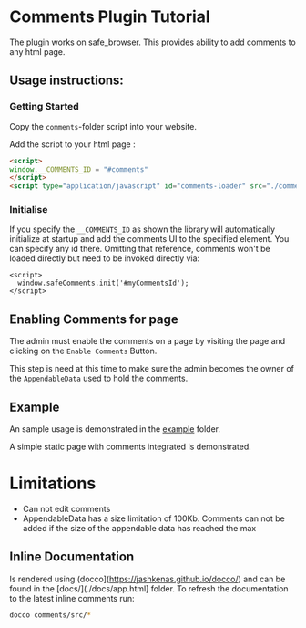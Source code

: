 # Comments Plugin Tutorial

The plugin works on safe_browser. This provides ability to add comments to any html page.

## Usage instructions:

### Getting Started

Copy the `comments`-folder script into your website.

Add the script to your html page :
```HTML
<script>
window.__COMMENTS_ID = "#comments"
</script>
<script type="application/javascript" id="comments-loader" src="./comments/main.js"/>
```

### Initialise

If you specify the `__COMMENTS_ID` as shown the library will automatically initialize at startup and add the comments UI to the specified element. You can specify any id there. Omitting that reference, comments won't be loaded directly but need to be invoked directly via:

```
<script>
  window.safeComments.init('#myCommentsId');
</script>
```


## Enabling Comments for page

The admin must enable the comments on a page by visiting the page and clicking on the `Enable Comments` Button.

This step is need at this time to make sure the admin becomes the owner of the `AppendableData` used to hold the comments.

## Example

An sample usage is demonstrated in the [example](./example) folder.

A simple static page with comments integrated is demonstrated.

# Limitations
 - Can not edit comments
 - AppendableData has a size limitation of 100Kb. Comments can not be added if the size of the appendable data has reached the max

## Inline Documentation

Is rendered using (docco](https://jashkenas.github.io/docco/) and can be found in the [docs/](./docs/app.html] folder. To refresh the documentation to the latest inline comments run:

```bash
docco comments/src/*
```
